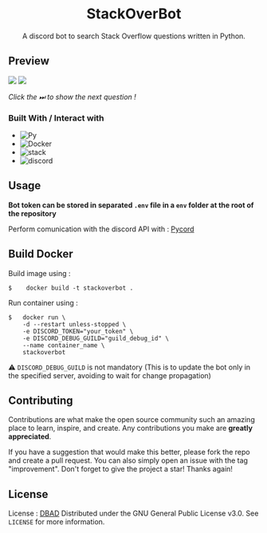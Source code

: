 
<div align="center">
  <h1 align="center">StackOverBot</h1>

  <p align="center">
    A discord bot to search Stack Overflow questions written in Python.
  </p>
</div>

## Preview
![](https://i.ibb.co/VWXPGW5/image-2022-05-07-202341359.png)
![](https://i.ibb.co/PG68bZm/image-2022-05-07-002807207.png)

*Click the ⏭ to show the next question !*


### Built With / Interact with
* ![Py](https://img.shields.io/badge/Python-14354C?style=for-the-badge&logo=python&logoColor=white)
* ![Docker](https://img.shields.io/badge/Docker-2CA5E0?style=for-the-badge&logo=docker&logoColor=white)
* ![stack](https://img.shields.io/badge/Stack_Overflow-FE7A16?style=for-the-badge&logo=stack-overflow&logoColor=white)
* ![discord](https://img.shields.io/badge/Discord-7289DA?style=for-the-badge&logo=discord&logoColor=white)


## Usage

**Bot token can be stored in separated `.env` file in a `env` folder at the root of the repository**

Perform comunication with the discord API with : [Pycord](https://github.com/Pycord-Development/pycord)


## Build Docker

Build image using : 
```
$    docker build -t stackoverbot .
```
Run container using : 
```
$   docker run \
    -d --restart unless-stopped \
    -e DISCORD_TOKEN="your_token" \
    -e DISCORD_DEBUG_GUILD="guild_debug_id" \
    --name container_name \
    stackoverbot
```
⚠ `DISCORD_DEBUG_GUILD` is not mandatory (This is to update the bot only in the specified server, avoiding to wait for change propagation)

## Contributing

Contributions are what make the open source community such an amazing place to learn, inspire, and create. Any contributions you make are **greatly appreciated**.

If you have a suggestion that would make this better, please fork the repo and create a pull request. You can also simply open an issue with the tag "improvement".
Don't forget to give the project a star! Thanks again!

## License

License : [DBAD](https://github.com/philsturgeon/dbad)
Distributed under the GNU General Public License v3.0. See `LICENSE` for more information.












